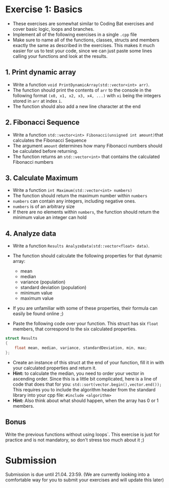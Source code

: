 
# Exercise 1: Basics

- These exercises are somewhat similar to Coding Bat exercises and cover basic logic, loops and branches.
- Implement all of the following exercises in a single `.cpp` file
- Make sure to name all of the functions, classes, structs and members exactly the same as described in the exercises. This makes it much easier for us to test your code, since we can just paste some lines calling your functions and look at the results.

## 1. Print dynamic array
 
 - Write a function `void PrintDynamicArray(std::vector<int> arr)`. 
 - The function should print the contents of `arr` to the console in the following format `(x0, x1, x2, x3, x4, ...)` with `xi` being the integers stored in `arr` at index `i`.
 - The function should also add a new line character at the end

 ## 2. Fibonacci Sequence
- Write a function `std::vector<int> Fibonacci(unsigned int amount)`that calculates the Fibonacci Sequence
- The argument `amount` determines how many Fibonacci numbers should be calculated before returning.
- The function returns an `std::vector<int>` that contains the calculated Fibonacci numbers

## 3. Calculate Maximum
 - Write a function `int Maximum(std::vector<int> numbers)`
 - The function should return the maximum number within `numbers`
 - `numbers` can contain any integers, including negative ones.
 - `numbers` is of an arbitrary size
 - If there are no elements within `numbers`, the function should return the minimum value an integer can hold

## 4. Analyze data
- Write a function `Results AnalyzeData(std::vector<float> data)`.
- The function should calculate the following properties for that dynamic array:
    - mean
    - median
    - variance (population)
    - standard deviation (population)
    - minimum value
    - maximum value

- If you are unfamiliar with some of these properties, their formula can easily be found online ;)

- Paste the following code over your function. This struct has six `float` members, that  correspond to the six calculated properties.
```cpp
struct Results
{
    float mean, median, variance, standardDeviation, min, max;
};
```
- Create an instance of this struct at the end of your function, fill it in with your calculated properties and return it.
- **Hint:** to calculate the median, you need to order your vector in ascending order. Since this is a little bit complicated, here is a line of code that does that for you:
  `std::sort(vector.begin(),vector.end());` This requires you to include the algorithm header from the standard library into your cpp file:  `#include <algorithm>`
- **Hint:** Also think about what should happen, when the array has 0 or 1 members.
 
 ## Bonus

 Write the previous functions without using loops`. This exercise is just for practice and is not mandatory, so don't stress too much about it ;)

 # Submission

 Submission is due until 21.04. 23:59. 
 (We are currently looking into a comfortable way for you to submit your exercises and will update this later)